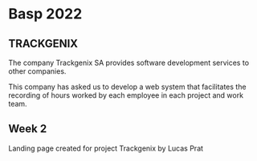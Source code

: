 # Basp 2022
## TRACKGENIX 
The company Trackgenix SA provides software development services to other companies.

This company has asked us to develop a web system that facilitates the recording of hours worked by each employee in each project and work team.
## Week 2
Landing page created for project Trackgenix by Lucas Prat